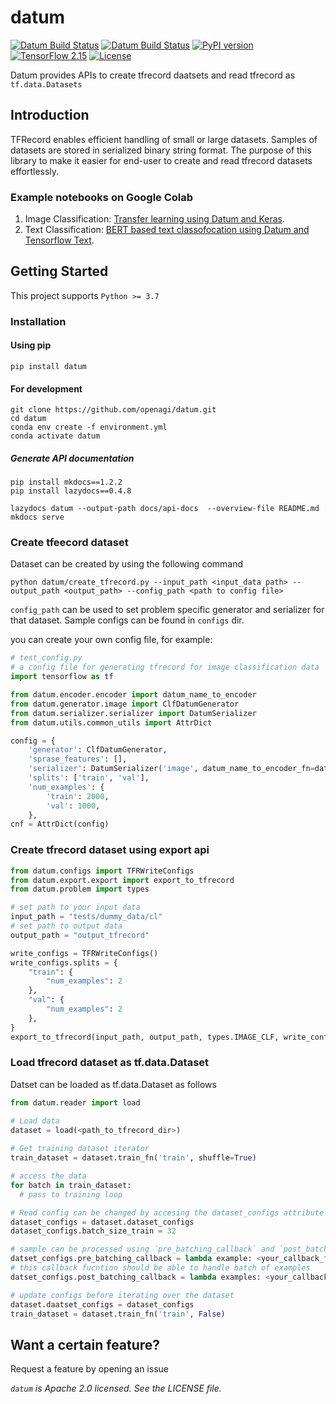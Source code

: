 # datum

<a href="https://github.com/openagi/datum/actions?query=workflow%3Adatum_py310"><img alt="Datum Build Status" src="https://github.com/openagi/datum/workflows/datum_py310/badge.svg"></a>
<a href="https://github.com/openagi/datum/actions?query=workflow%3Adatum_py311"><img alt="Datum Build Status" src="https://github.com/openagi/datum/workflows/datum_py311/badge.svg"></a>
[![PyPI version](https://badge.fury.io/py/datum.svg)](https://badge.fury.io/py/datum)
[![TensorFlow 2.15](https://img.shields.io/badge/TensorFlow-2.15-FF6F00?logo=tensorflow)](https://github.com/tensorflow/tensorflow/releases/tag/v2.15.0)
[![License](https://img.shields.io/badge/License-Apache%202.0-blue.svg)](https://opensource.org/licenses/Apache-2.0)

Datum provides APIs to create tfrecord daatsets and read tfrecord as `tf.data.Datasets`

## Introduction

TFRecord enables efficient handling of small or large datasets. Samples of datasets are stored in serialized binary string format.
The purpose of this library to make it easier for end-user to create and read tfrecord datasets effortlessly.

### Example notebooks on Google Colab

1. Image Classification: [Transfer learning using Datum and Keras](https://colab.research.google.com/drive/1_r34J0MgdC7yCIVtH_EV0ne5q2y6EaH9?usp=sharing).
2. Text Classification: [BERT based text classofocation using Datum and Tensorflow Text](https://colab.research.google.com/drive/1D5U6NvioF-T8Nhvzzkuskw85Ki1yGR6K?usp=sharing).

## Getting Started

This project supports `Python >= 3.7`

### Installation

#### Using pip
```Shell
pip install datum
```

#### For development
```Shell
git clone https://github.com/openagi/datum.git
cd datum
conda env create -f environment.yml
conda activate datum
```

##### Generate API documentation
```Shell
pip install mkdocs==1.2.2
pip install lazydocs==0.4.8

lazydocs datum --output-path docs/api-docs  --overview-file README.md
mkdocs serve
```

### Create tfeecord dataset 
Dataset can be created by using the following command
```Shell
python datum/create_tfrecord.py --input_path <input_data path> --output_path <output_path> --config_path <path to config file>
```

`config_path` can be used to set problem specific generator and serializer for that dataset. Sample configs can be found in `configs` dir.

you can create your own config file, for example:
```Python
# test_config.py
# a config file for generating tfrecord for image classification data
import tensorflow as tf

from datum.encoder.encoder import datum_name_to_encoder
from datum.generator.image import ClfDatumGenerator
from datum.serializer.serializer import DatumSerializer
from datum.utils.common_utils import AttrDict

config = {
    'generator': ClfDatumGenerator,
    'sprase_features': [],
    'serializer': DatumSerializer('image', datum_name_to_encoder_fn=datum_name_to_encoder),
    'splits': ['train', 'val'],
    'num_examples': {
        'train': 2000,
        'val': 1000,
    },
cnf = AttrDict(config)
```

### Create tfrecord dataset using export api
```Python
from datum.configs import TFRWriteConfigs
from datum.export.export import export_to_tfrecord
from datum.problem import types

# set path to your input data
input_path = "tests/dummy_data/cl"
# set path to output data
output_path = "output_tfrecord"

write_configs = TFRWriteConfigs()
write_configs.splits = {
    "train": {
        "num_examples": 2
    },
    "val": {
        "num_examples": 2
    },
}
export_to_tfrecord(input_path, output_path, types.IMAGE_CLF, write_configs)
```


### Load tfrecord dataset as tf.data.Dataset
Datset can be loaded as tf.data.Dataset as follows

```Python
from datum.reader import load

# Load data
dataset = load(<path_to_tfrecord_dir>)
   
# Get training dataset iterator
train_dataset = dataset.train_fn('train', shuffle=True)

# access the data
for batch in train_dataset:
  # pass to training loop

# Read config can be changed by accesing the dataset_configs attribute
dataset_configs = dataset.dataset_configs
dataset_configs.batch_size_train = 32

# sample can be processed using `pre_batching_callback` and `post_batch_callback` fns.
datset_configs.pre_batching_callback = lambda example: <your_callback_fn(example, <*kwargs>)>
# this callback fucntion should be able to handle batch of examples
datset_configs.post_batching_callback = lambda examples: <your_callback_fn(examples, <*kwargs>)>

# update configs before iterating over the dataset
dataset.daatset_configs = dataset_configs
train_dataset = dataset.train_fn('train', False)
```


## Want a certain feature?

Request a feature by opening an issue


*`datum` is Apache 2.0 licensed. See the LICENSE file.*
